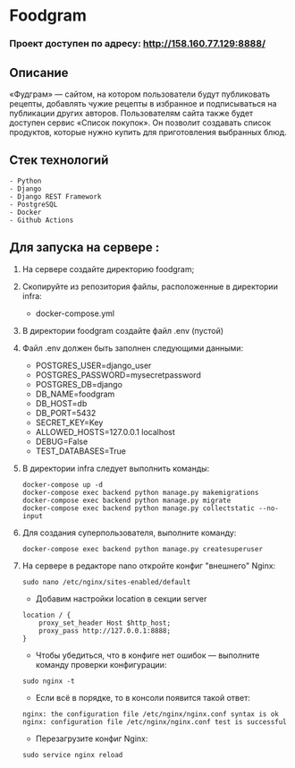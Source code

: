 # Foodgram

### Проект доступен по адресу: http://158.160.77.129:8888/

## Описание
«Фудграм» — сайтом, на котором пользователи будут публиковать рецепты, добавлять чужие рецепты в избранное и подписываться на публикации других авторов. Пользователям сайта также будет доступен сервис «Список покупок». Он позволит создавать список продуктов, которые нужно купить для приготовления выбранных блюд.

## Стек технологий
    - Python
    - Django
    - Django REST Framework
    - PostgreSQL
    - Docker
    - Github Actions

## Для запуска на сервере :
1. На сервере создайте директорию foodgram;
2. Скопируйте из репозитория файлы, расположенные в директории infra:
    - docker-compose.yml
3. В директории foodgram создайте файл .env (пустой)
4. Файл .env должен быть заполнен следующими данными:
   - POSTGRES_USER=django_user
   - POSTGRES_PASSWORD=mysecretpassword
   - POSTGRES_DB=django
   - DB_NAME=foodgram 
   - DB_HOST=db
   - DB_PORT=5432
   - SECRET_KEY=Key
   - ALLOWED_HOSTS=127.0.0.1 localhost
   - DEBUG=False
   - TEST_DATABASES=True
 5. В директории infra следует выполнить команды:
    ```
    docker-compose up -d
    docker-compose exec backend python manage.py makemigrations
    docker-compose exec backend python manage.py migrate
    docker-compose exec backend python manage.py collectstatic --no-input
    ```
6. Для создания суперпользователя, выполните команду:
    ```
    docker-compose exec backend python manage.py createsuperuser
    ```
7. На сервере в редакторе nano откройте конфиг "внешнего" Nginx:
    ```
    sudo nano /etc/nginx/sites-enabled/default
    ```
    
    - Добавим настройки location в секции server
   
    ```
    location / {
        proxy_set_header Host $http_host;
        proxy_pass http://127.0.0.1:8888;
    }
    ```
    
    - Чтобы убедиться, что в конфиге нет ошибок — выполните команду проверки конфигурации:
    
    ```
    sudo nginx -t 
    ```
    
    - Если всё в порядке, то в консоли появится такой ответ:
    ```
    nginx: the configuration file /etc/nginx/nginx.conf syntax is ok
    nginx: configuration file /etc/nginx/nginx.conf test is successful 
    ```
    
    - Перезагрузите конфиг Nginx:
    ```
    sudo service nginx reload 
    ```
